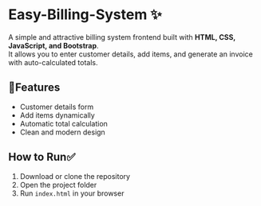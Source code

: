 # Easy-Billing-System ✨

A simple and attractive billing system frontend built with **HTML, CSS, JavaScript, and Bootstrap**.  
It allows you to enter customer details, add items, and generate an invoice with auto-calculated totals.  

##  🚀Features
- Customer details form  
- Add items dynamically  
- Automatic total calculation  
- Clean and modern design  

## How to Run✅
1. Download or clone the repository  
2. Open the project folder  
3. Run `index.html` in your browser  

